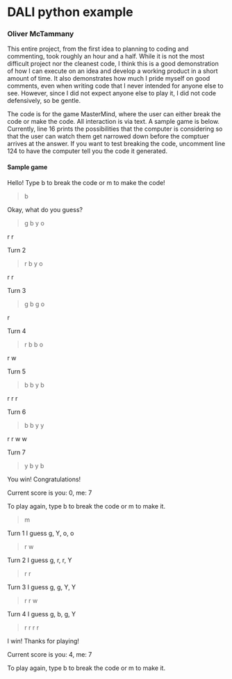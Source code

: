 # DALI python example
### Oliver McTammany

This entire project, from the first idea to planning to coding and commenting, took roughly an hour and a half. While it is not the most difficult project nor the cleanest code, I think this is a good demonstration of how I can execute on an idea and develop a working product in a short amount of time. It also demonstrates how much I pride myself on good comments, even when writing code that I never intended for anyone else to see. However, since I did not expect anyone else to play it, I did not code defensively, so be gentle.

The code is for the game MasterMind, where the user can either break the code or make the code. All interaction is via text. A sample game is below. Currently, line 16 prints the possibilities that the computer is considering so that the user can watch them get narrowed down before the comptuer arrives at the answer. If you want to test breaking the code, uncomment line 124 to have the computer tell you the code it generated.

#### Sample game
Hello! Type b to break the code or m to make the code!
> b


Okay, what do you guess?
> g b y o

r r 

Turn 2
> r b y o

r r 

Turn 3
> g b g o

r 

Turn 4
> r b b o

r w 

Turn 5
> b b y b

r r r 

Turn 6
> b b y y

r r w w 

Turn 7
> y b y b

You win! Congratulations!

Current score is you: 0, me: 7

To play again, type b to break the code or m to make it.
> m


Turn 1
I guess g, Y, o, o
> r w


Turn 2
I guess g, r, r, Y
> r r


Turn 3
I guess g, g, Y, Y
> r r w


Turn 4
I guess g, b, g, Y
> r r r r

I win! Thanks for playing!

Current score is you: 4, me: 7

To play again, type b to break the code or m to make it.
